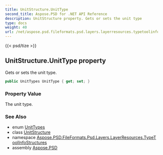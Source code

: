 ```yaml
---
title: UnitStructure.UnitType
second_title: Aspose.PSD for .NET API Reference
description: UnitStructure property. Gets or sets the unit type
type: docs
weight: 40
url: /net/aspose.psd.fileformats.psd.layers.layerresources.typetoolinfostructures/unitstructure/unittype/
---
```

{{< psd/tize >}}
## UnitStructure.UnitType property

Gets or sets the unit type.

```csharp
public UnitTypes UnitType { get; set; }
```

### Property Value

The unit type.

### See Also

* enum [UnitTypes](../../unittypes/)
* class [UnitStructure](../)
* namespace [Aspose.PSD.FileFormats.Psd.Layers.LayerResources.TypeToolInfoStructures](../../unitstructure/)
* assembly [Aspose.PSD](../../../)


